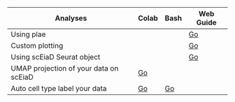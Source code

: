 <!---
<<<<<<< HEAD
NOTE WHEN KNITTING/WHATEVER INTO HTML HAND DELETE EVERYTHING EXCEPT UP TO AND BEYOND <body> /<body> 

PASTE BELOW AT THE TOP

<style>
      th, td {
         padding-top: 5px;
         padding-bottom: 5px;
         padding-left: 20px;
         padding-right: 20px;
      }
</style>

=======
NOTE WHEN KNITTING/WHATEVER INTO HTML HAND DELETE EVERYTHING OUTSIDE OF <body> /<body> and ALSO REMOVE ANY <script> sections
>>>>>>> 675e20d3e348613d9becc8ab03b7b5a8c92859a4
-->

| Analyses | Colab | Bash | Web Guide |
| --------- | ---- | -------- | -------- |
| Using plae |     |         |  [Go](http://plae.nei.nih.gov/plae_analyses.html) |
| Custom plotting |     |    | [Go](http://plae.nei.nih.gov/plae_custom_plotting.html)
| Using scEiaD Seurat object | | | [Go](https://plae.nei.nih.gov/plae_analyses.html#advanced-stuff---analysis-in-r) |
| UMAP projection of your data on scEiaD | [Go](https://colab.research.google.com/github/davemcg/scEiaD/blob/master/colab/Query_scEiaD_with_scVI.ipynb) | | |
| Auto cell type label your data | [Go](https://colab.research.google.com/github/davemcg/scEiaD/blob/master/colab/cell_type_ML_labelling.ipynb) | [Go](https://github.com/davemcg/scEiaD/blob/master/analysis/run_celltype_predictor_on_outside_data.md) | |
